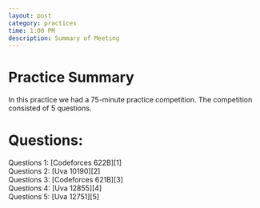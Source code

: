 ```yaml
---
layout: post
category: practices
time: 1:00 PM
description: Summary of Meeting
---
```

<h1>Practice Summary</h1>
In this practice we had a 75-minute practice competition. The competition consisted of 5 questions.
<br> 

<h1>Questions:</h1>
Questions 1: [Codeforces 622B][1]
<br>
Questions 2: [Uva 10190][2]
<br>
Questions 3: [Codeforces 621B][3]
<br>
Questions 4: [Uva 12855][4]
<br>
Questions 5: [Uva 12751][5]



[1]: http://codeforces.com/problemset/problem/622/B
[2]: https://uva.onlinejudge.org/index.php?option=onlinejudge&page=show_problem&problem=1131
[3]: http://codeforces.com/problemset/problem/621/B
[4]: https://uva.onlinejudge.org/index.php?option=onlinejudge&page=show_problem&problem=4720
[5]: https://uva.onlinejudge.org/index.php?option=com_onlinejudge&Itemid=8&page=show_problem&problem=4604